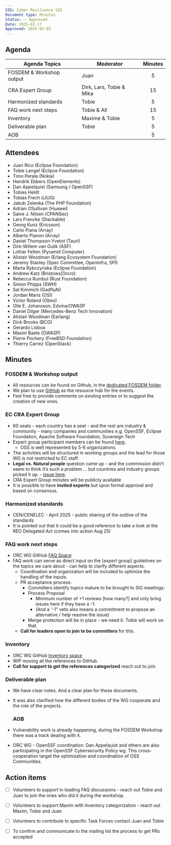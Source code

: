 ```yaml
---
SIG: Cyber Resilience SIG
Document type: Minutes
Status: ✅ Approved
Date: 2025-02-17
Approved: 2025-03-03
---
```


##  Agenda
 Agenda Topics | Moderator | Minutes |
| ----- | ----- | :---: |
| FOSDEM & Workshop output | Juan | 5|
| CRA Expert Group | Dirk, Lars, Tobie & Mika | 15 |
| Harmonized standards | Tobie | 5 |
| FAQ work next steps| Tobie & All | 15 |
| Inventory | Maxime & Tobie | 5 |
| Deliverable plan | Tobie | 5 |
| AOB | | 5 |

## Attendees

* Juan Rico (Eclipse Foundation)  
* Tobie Langel (Eclipse Foundation)
* Timo Perala (Nokia)
* Hendrik Ebbers (OpenElements)
* Dan Appelquist (Samsung / OpenSSF)  
* Tobias Heldt   
* Tobias Frech (iJUG)  
* Jakub Zelenka (The PHP Foundation)  
* Adrian OSullivan (Huawei)  
* Salve J. Nilsen (CPANSec)  
* Lars Francke (Stackable)  
* Georg Kunz (Ericsson)  
* Carlo Piana (Array)  
* Alberto Pianon (Array)  
* Daniel Thompson-Yvetot (Tauri)  
* Dirk-Willem van Gulik (ASF)  
* Lothar Felten (Pyramid Computer)  
* Alistair Woodman (Erlang Ecosystem Foundation)  
* Jeremy Stanley (Spec Committee, OpenInfra, SPI)  
* Marta Rybczynska (Eclipse Foundation) 
* Andrew Katz (Bristows|Orcro)   
* Rebecca Rumbul (Rust Foundation)  
* Simon Phipps (SWH)  
* Sal Kimmich (GadflyAI)  
* Jordan Maris (OSI)  
* Victor Roland (Obeo)  
* Olle E. Johansson, Edvina/OWASP  
* Daniel Dilger (Mercedes-Benz Tech Innovation)  
* Alistair Woodman (Earlang)  
* Dick Brooks (BCG)  
* Gerardo Lisboa  
* Maxim Baele (OWASP)  
* Pierre Pochery (FreeBSD Foundation)  
* Thierry Carrez (OpenStack)


## Minutes
### FOSDEM & Workshop output 

* All resources can be found on Github, in the [dedicated FOSDEM folder](https://github.com/orcwg/orcwg/tree/main/events/2025/FOSDEM).  
* We plan to use [GitHub](https://github.com/orcwg/orcwg/tree/main/events) as the resource hub for the events.  
* Feel free to provide comments on existing entries or to suggest the creation of new ones.

### EC CRA Expert Group 

* 60 seats \- each country has a seat \- and the rest are industry & community \- many companies and communities e.g. OpenSSF, Eclipse Foundation, Apache Software Foundation, Sovereign Tech  
* Expert group participant members can be found [here](https://ec.europa.eu/transparency/expert-groups-register/screen/expert-groups/consult?lang=en&groupID=3967).  
  * OSS is well represented by 5-6 organizations.  
* The activities will be structured in working groups and the lead for those WG is not restricted to EC staff.  
* **Legal vs. Natural people** question came up \- and the commission didn’t seem to think it’s such a problem … but countries and industry groups picked it up. \- [issue here](https://github.com/orcwg/cra-hub/issues/55).   
* CRA Expert Group minutes will be publicly available 
* It is possible to have **invited experts** but upon formal approval and based on consensus.   

### Harmonized standards 

* CEN/CENELEC \- April 2025 \- public sharing of the outline of the standards  
* It is pointed out that it could be a good reference to take a look at the RED Delegated Act (comes into action Aug 25\)

### FAQ work next steps 

* ORC WG GitHub [FAQ Space](https://github.com/orcwg/cra-hub/blob/main/faq.md%20)   
* FAQ work can serve as direct input on the \[expert group\] guidelines on the topics we care about \- can help to clarify different aspects.  
  * Coordination and organization will be included to optimize the handling of the inputs.
  * PR acceptance process:
    * Committers identify topics mature to be brought to SIG meetings:
    * Process Proposal  
      * Minimum number of \+1 reviews \[how many?\] and only bring issues here if they have a \-1.  
      * (And a '-1" veto also means a commitment to propose an alternative / help resolve the issue)   
    * Merge protection will be in place \- we need it. Tobie will work on that.  
  * **Call for leaders open to join to be committers** for this.

### Inventory 

* ORC WG GitHub [Inventory space](https://github.com/orcwg/cra-hub/blob/main/inventory.md)  
* WIP moving all the references to GitHub.
* **Call for support to get the references categorized** reach out to join.  

### Deliverable plan 

* We have clear notes. And a clear plan for these documents.
* It was also clarified how the different bodies of the WG cooperate and the role of the projects.

  ### AOB 
* Vulnerability work is already happening, during the FOSDEM Workshop there was a track dealing with it.
* ORC WG - OpenSSF coordination: Dan Appelquist and others are also participating in the OpenSSF Cybersecurity Policy wg. This cross-cooperation target the optimization and coordination of OSS Communities.

## Action items

- [ ] Volunteers to support in leading FAQ discussions \- reach out Tobie and Juan to join the ones who did it during the workshop.  
- [ ] Volunteers to support Maxim with Inventory categorization \- reach out Maxim, Tobie and Juan  
- [ ] Volunteers to contribute to specific Task Forces contact Juan and Tobie  
- [ ] To confirm and communicate to the mailing list the process to get PRs accepted

